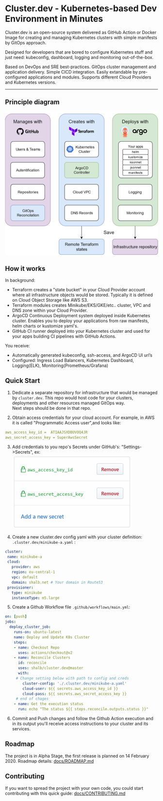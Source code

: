 # Cluster.dev - Kubernetes-based Dev Environment in Minutes

Cluster.dev is an open-source system delivered as GitHub Action or Docker Image 
for creating and managing Kubernetes clusters with simple manifests by GitOps approach.   

Designed for developers that are bored to configure Kubernetes stuff
and just need: kubeconfig, dashboard, logging and monitoring out-of-the-box.  

Based on DevOps and SRE best-practices. GitOps cluster management and application delivery.
Simple CICD integration. Easily extandable by pre-configured applications and modules. 
Supports different Cloud Providers and Kubernetes versions.

----
## Principle diagram

![cluster.dev diagram](docs/images/cluster-dev-diagram.png)


## How it works

In background:

 - Terraform creates a "state bucket" in your Cloud Provider account where all infrastructure objects would be stored. Typically it is defined on Cloud Object Storage like AWS S3.
 - Terraform modules creates Minikube/EKS/GKE/etc.. cluster, VPC and DNS zone within your Cloud Provider.
 - ArgoCD Continuous Deployment system deployed inside Kubernetes cluster. Enables you to deploy your applications from raw manifests, helm charts or kustomize yaml's.
 - GitHub CI runner deployed into your Kubernetes cluster and used for your apps building CI pipelines with GitHub Actions.

You receive:

 - Automatically generated kubeconfig, ssh-access, and ArgoCD UI url’s
 - Configured: Ingress Load Balancers, Kubernetes Dashboard, Logging(ELK), Monitoring(Prometheus/Grafana)  

## Quick Start

1. Dedicate a separate repository for infrastructure that would be managed by `cluster.dev`. This repo would host code for your clusters, deployments and other resources managed GitOps way.  
Next steps should be done in that repo.

2. Obtain access credentials for your cloud account.
 For example, in AWS it is called "Programmatic Access user",and looks like: 
 ```yaml
 aws_access_key_id =  ATIAAJSXDBUVOQ4JR
 aws_secret_access_key = SuperAwsSecret
 ```
3. Add credentials to you repo's Secrets under GitHub's: "Settings->Secrets", ex: 
 ![GitHub Secrets](docs/images/gh-secrets.png)

4. Create a new cluster.dev config yaml with your cluster definition: `.cluster.dev/minikube-a.yaml` :
 ```yaml
cluster:
  name: minikube-a
  cloud: 
    provider: aws
    region: eu-central-1
    vpc: default
    domain: shalb.net # Your domain in Route53
  provisioner:
    type: minikube
    instanceType: m5.large
 ```   
 
5. Create a Github Workflow file `.github/workflows/main.yml`:  

```yaml
on: [push]
jobs:
  deploy_cluster_job:
    runs-on: ubuntu-latest
    name: Deploy and Update K8s Cluster
    steps:
    - name: Checkout Repo
      uses: actions/checkout@v2
    - name: Reconcile Clusters
      id: reconcile
      uses: shalb/cluster.dev@master
      with:
     # Change setting below with path to config and creds
        cluster-config: './.cluster.dev/minikube-a.yaml' 
        cloud-user: ${{ secrets.aws_access_key_id }}
        cloud-pass: ${{ secrets.aws_secret_access_key }}
     # end of chages
    - name: Get the execution status
      run: echo "The status ${{ steps.reconcile.outputs.status }}"
```

6. Commit and Push changes and follow the Github Action execution and in its output you'll receive access instructions to your cluster and its services.

## Roadmap 

The project is in Alpha Stage, the first release is planned on 14 February 2020.
Roadmap details: [docs/ROADMAP.md](docs/ROADMAP.md)

## Contributing 

If you want to spread the project with your own code, you could start contributing with this quick guide: [docs/CONTRIBUTING.md](docs/CONTRIBUTING.md)